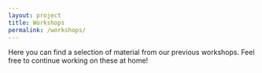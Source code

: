 ```yaml
---
layout: project
title: Workshops
permalink: /workshops/
---
```


Here you can find a selection of material from our previous workshops.  Feel free to continue working on these at home!
